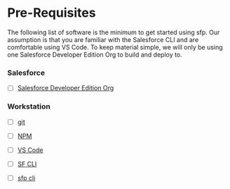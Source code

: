 # Pre-Requisites

The following list of software is the minimum to get started using sfp.  Our assumption is that you are familiar with the Salesforce CLI and are comfortable using VS Code.  To keep material simple, we will only be using one Salesforce Developer Edition Org to build and deploy to.&#x20;

### Salesforce

* [ ] [Salesforce Developer Edition Org](https://developer.salesforce.com/signup)

### Workstation

* [ ] [git](https://git-scm.com/)
* [ ] [NPM](https://docs.npmjs.com/downloading-and-installing-node-js-and-npm)
* [ ] [VS Code](https://code.visualstudio.com/)
* [ ] [SF CLI](https://www.npmjs.com/package/@salesforce/cli)
* [ ] [sfp cli](https://www.npmjs.com/package/@flxblio/sfp?activeTab=readme)



##









